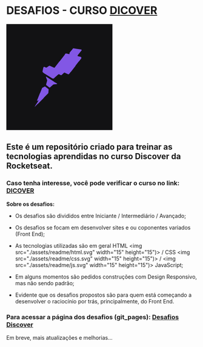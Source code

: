 # DESAFIOS - CURSO **[DICOVER](https://www.rocketseat.com.br/discover)**

![](./imgs/rocketseat.png)

## Este é um repositório criado para treinar as tecnologias aprendidas no curso Discover da Rocketseat.

### Caso tenha interesse, você pode verificar o curso no link: [DICOVER](https://www.rocketseat.com.br/discover)



**Sobre os desafios:** 


 - Os desafios são divididos entre Iniciante / Intermediário / Avançado;

 - Os desafios se focam em desenvolver sites e ou coponentes variados (Front End);

 - As tecnologias utilizadas são em geral HTML <img src="./assets/readme/html.svg" width="15" height="15")> / CSS <img src="./assets/readme/css.svg" width="15" height="15")> / <img src="./assets/readme/js.svg" width="15" height="15")> JavaScript;

 - Em alguns momentos são pedidos construções com Design Responsivo, mas não sendo padrão; 

 - Evidente que os desafios propostos são para quem está começando a desenvolver o raciocínio por trás, principalmente, do Front End.


### Para acessar a página dos desafios (git_pages): [Desafios Discover](https://bonilhar.github.io/curso_rocketseat_desafios/)




Em breve, mais atualizações e melhorias...